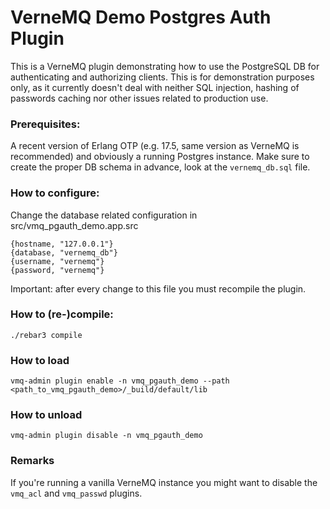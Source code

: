 # VerneMQ Demo Postgres Auth Plugin

This is a VerneMQ plugin demonstrating how to use the PostgreSQL DB for authenticating and authorizing clients. This is for demonstration purposes only, as it currently doesn't deal with neither SQL injection, hashing of passwords caching nor other issues related to production use.

### Prerequisites:

A recent version of Erlang OTP (e.g. 17.5, same version as VerneMQ is recommended) and obviously a running Postgres instance. Make sure to create the proper DB schema in advance, look at the ``vernemq_db.sql`` file.

### How to configure:

Change the database related configuration in src/vmq_pgauth_demo.app.src

    {hostname, "127.0.0.1"}
    {database, "vernemq_db"}
    {username, "vernemq"}
    {password, "vernemq"}

Important: after every change to this file you must recompile the plugin.

### How to (re-)compile:

    ./rebar3 compile

### How to load

    vmq-admin plugin enable -n vmq_pgauth_demo --path <path_to_vmq_pgauth_demo>/_build/default/lib

### How to unload

    vmq-admin plugin disable -n vmq_pgauth_demo

### Remarks

If you're running a vanilla VerneMQ instance you might want to disable the ``vmq_acl`` and ``vmq_passwd`` plugins.


